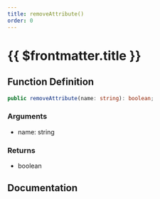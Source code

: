 ```yaml
---
title: removeAttribute()
order: 0
---
```


# {{ $frontmatter.title }}

<!--@include: ./removeAttribute_partial_header.md-->

## Function Definition

```ts
public removeAttribute(name: string): boolean;
```

### Arguments

* name: string

### Returns

* boolean

## Documentation

<!--@include: ./removeAttribute_partial_footer.md-->
